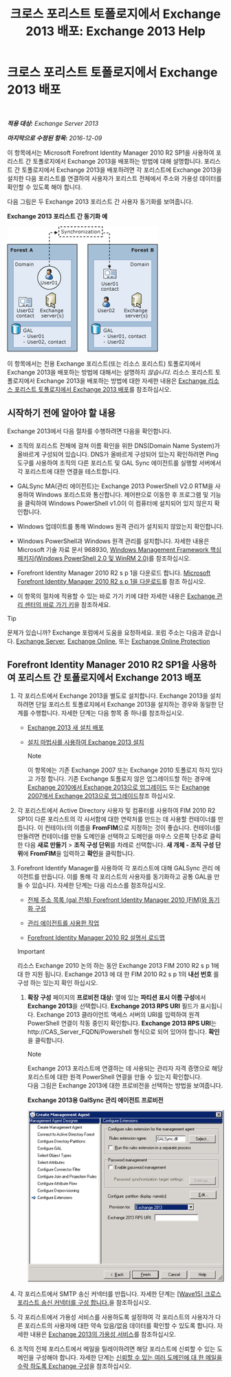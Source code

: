 ﻿---
title: '크로스 포리스트 토폴로지에서 Exchange 2013 배포: Exchange 2013 Help'
TOCTitle: 크로스 포리스트 토폴로지에서 Exchange 2013 배포
ms:assetid: 65be650f-d435-4f60-9ff0-5cb88a726abb
ms:mtpsurl: https://technet.microsoft.com/ko-kr/library/Aa998597(v=EXCHG.150)
ms:contentKeyID: 51407702
ms.date: 05/22/2018
mtps_version: v=EXCHG.150
ms.translationtype: MT
---

# 크로스 포리스트 토폴로지에서 Exchange 2013 배포

 

_**적용 대상:** Exchange Server 2013_

_**마지막으로 수정된 항목:** 2016-12-09_

이 항목에서는 Microsoft Forefront Identity Manager 2010 R2 SP1을 사용하여 포리스트 간 토폴로지에서 Exchange 2013을 배포하는 방법에 대해 설명합니다. 포리스트 간 토폴로지에서 Exchange 2013을 배포하려면 각 포리스트에 Exchange 2013을 설치한 다음 포리스트를 연결하여 사용자가 포리스트 전체에서 주소와 가용성 데이터를 확인할 수 있도록 해야 합니다.

다음 그림은 두 Exchange 2013 포리스트 간 사용자 동기화를 보여줍니다.

**Exchange 2013 포리스트 간 동기화 예**

![Exchange 2010 다중 포리스트 예](images/Aa998597.df0ba5dd-cb96-4542-98bd-2a425defe317(EXCHG.150).gif "Exchange 2010 다중 포리스트 예")

이 항목에서는 전용 Exchange 포리스트(또는 리소스 포리스트) 토폴로지에서 Exchange 2013을 배포하는 방법에 대해서는 설명하지 *않습니다*. 리소스 포리스트 토폴로지에서 Exchange 2013을 배포하는 방법에 대한 자세한 내용은 [Exchange 리소스 포리스트 토폴로지에서 Exchange 2013 배포](deploy-exchange-2013-in-an-exchange-resource-forest-topology-exchange-2013-help.md)를 참조하십시오.

## 시작하기 전에 알아야 할 내용

Exchange 2013에서 다음 절차를 수행하려면 다음을 확인합니다.

  - 조직의 포리스트 전체에 걸쳐 이름 확인을 위한 DNS(Domain Name System)가 올바르게 구성되어 있습니다. DNS가 올바르게 구성되어 있는지 확인하려면 Ping 도구를 사용하여 조직의 다른 포리스트 및 GAL Sync 에이전트를 실행할 서버에서 각 포리스트에 대한 연결을 테스트합니다.

  - GALSync MA(관리 에이전트)는 Exchange 2013 PowerShell V2.0 RTM을 사용하여 Windows 포리스트와 통신합니다. 제어판으로 이동한 후 프로그램 및 기능을 클릭하여 Windows PowerShell v1.0이 이 컴퓨터에 설치되어 있지 않은지 확인합니다.

  - Windows 업데이트를 통해 Windows 원격 관리가 설치되지 않았는지 확인합니다.

  - Windows PowerShell과 Windows 원격 관리를 설치합니다. 자세한 내용은 Microsoft 기술 자료 문서 968930, [Windows Management Framework 핵심 패키지(Windows PowerShell 2.0 및 WinRM 2.0)](http://go.microsoft.com/fwlink/p/?linkid=3052%26kbid=968930)를 참조하십시오.

  - Forefront Identity Manager 2010 R2 s p 1을 다운로드 합니다. [Microsoft Forefront Identity Manager 2010 R2 s p 1을 다운로드](https://go.microsoft.com/fwlink/p/?linkid=279868)를 참조 하십시오.

  - 이 항목의 절차에 적용할 수 있는 바로 가기 키에 대한 자세한 내용은 [Exchange 관리 센터의 바로 가기 키](keyboard-shortcuts-in-the-exchange-admin-center-exchange-online-protection-help.md)을 참조하세요.


> [!TIP]
> 문제가 있습니까? Exchange 포럼에서 도움을 요청하세요. 포럼 주소는 다음과 같습니다. <A href="https://go.microsoft.com/fwlink/p/?linkid=60612">Exchange Server</A>, <A href="https://go.microsoft.com/fwlink/p/?linkid=267542">Exchange Online</A>, 또는 <A href="https://go.microsoft.com/fwlink/p/?linkid=285351">Exchange Online Protection</A>



## Forefront Identity Manager 2010 R2 SP1을 사용하여 포리스트 간 토폴로지에서 Exchange 2013 배포

1.  각 포리스트에서 Exchange 2013을 별도로 설치합니다. Exchange 2013을 설치하려면 단일 포리스트 토폴로지에서 Exchange 2013을 설치하는 경우와 동일한 단계를 수행합니다. 자세한 단계는 다음 항목 중 하나를 참조하십시오.
    
      - [Exchange 2013 새 설치 배포](deploy-a-new-installation-of-exchange-2013-exchange-2013-help.md)
    
      - [설치 마법사를 사용하여 Exchange 2013 설치](install-exchange-2013-using-the-setup-wizard-exchange-2013-help.md)
        

        > [!NOTE]
        > 이 항목에는 기존 Exchange 2007 또는 Exchange 2010 토폴로지 하지 있다고 가정 합니다. 기존 Exchange 토폴로지 않은 업그레이드할 하는 경우에 <A href="upgrade-from-exchange-2010-to-exchange-2013-exchange-2013-help.md">Exchange 2010에서 Exchange 2013으로 업그레이드</A> 또는 <A href="upgrade-from-exchange-2007-to-exchange-2013-exchange-2013-help.md">Exchange 2007에서 Exchange 2013으로 업그레이드</A>참조 하십시오.



2.  각 포리스트에서 Active Directory 사용자 및 컴퓨터를 사용하여 FIM 2010 R2 SP1이 다른 포리스트의 각 사서함에 대한 연락처를 만드는 데 사용할 컨테이너를 만듭니다. 이 컨테이너의 이름을 **FromFIM**으로 지정하는 것이 좋습니다. 컨테이너를 만들려면 컨테이너를 만들 도메인을 선택하고 도메인을 마우스 오른쪽 단추로 클릭한 다음 **새로 만들기** \> **조직 구성 단위**를 차례로 선택합니다. **새 개체 - 조직 구성 단위**에 **FromFIM**을 입력하고 **확인**을 클릭합니다.

3.  Forefront Identify Manager를 사용하여 각 포리스트에 대해 GALSync 관리 에이전트를 만듭니다. 이를 통해 각 포리스트의 사용자를 동기화하고 공통 GAL을 만들 수 있습니다. 자세한 단계는 다음 리소스를 참조하십시오.
    
      - [전체 주소 목록 (gal 전체) Forefront Identity Manager 2010 (FIM)와 동기화 구성](https://go.microsoft.com/fwlink/p/?linkid=279869)
    
      - [관리 에이전트를 사용한 작업](https://go.microsoft.com/fwlink/p/?linkid=279870)
    
      - [Forefront Identity Manager 2010 R2 설명서 로드맵](https://go.microsoft.com/fwlink/p/?linkid=279871)
    

    > [!IMPORTANT]
    > 리소스 Exchange 2010 논의 하는 동안 Exchange 2013 FIM 2010 R2 s p 1에 대 한 지원 됩니다. Exchange 2013 에 대 한 FIM 2010 R2 s p 1의 <STRONG>내선 번호</STRONG> 를 구성 하는 있는지 확인 하십시오.

    
    1.  **확장 구성** 페이지의 **프로비전 대상:**  옆에 있는 **파티션 표시 이름 구성**에서 **Exchange 2013**을 선택합니다. **Exchange 2013 RPS URI** 필드가 표시됩니다. Exchange 2013 클라이언트 액세스 서버의 URI를 입력하여 원격 PowerShell 연결이 작동 중인지 확인합니다. **Exchange 2013 RPS URI**는 http://CAS\_Server\_FQDN/Powershell 형식으로 되어 있어야 합니다. **확인**을 클릭합니다.
        

        > [!NOTE]
        > Exchange 2013&nbsp;포리스트에 연결하는 데 사용되는 관리자 자격 증명으로 해당 포리스트에 대한 원격 PowerShell 연결을 만들 수 있는지 확인합니다.<BR>다음 그림은 Exchange 2013에 대한 프로비전을 선택하는 방법을 보여줍니다.

        
        **Exchange 2013용 GalSync 관리 에이전트 프로비전**
        
        ![관리 에이전트 Exchange 2010 프로비전](images/Aa998597.8f403cda-e5e4-4edf-887f-c1ed46cee3f5(EXCHG.150).gif "관리 에이전트 Exchange 2010 프로비전")  

4.  각 포리스트에서 SMTP 송신 커넥터를 만듭니다. 자세한 단계는 [\[Wave15\] 크로스 포리스트 송신 커넥터를 구성 합니다.](configure-a-cross-forest-send-connector-exchange-2013-help.md)을 참조하십시오.

5.  각 포리스트에서 가용성 서비스를 사용하도록 설정하여 각 포리스트의 사용자가 다른 포리스트의 사용자에 대한 약속 있음/없음 데이터를 확인할 수 있도록 합니다. 자세한 내용은 [Exchange 2013의 가용성 서비스](availability-service-in-exchange-2013-exchange-2013-help.md)를 참조하십시오.

6.  조직의 전체 포리스트에서 메일을 릴레이하려면 해당 포리스트에 신뢰할 수 있는 도메인을 구성해야 합니다. 자세한 단계는 [신뢰할 수 있는 여러 도메인에 대 한 메일을 수락 하도록 Exchange 구성](configure-exchange-to-accept-mail-for-multiple-authoritative-domains-exchange-2013-help.md)을 참조하십시오.

